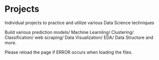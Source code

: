# Projects
Individual projects to practice and utilize various Data Science techniques

Build various prediction models/ Machine Learnling/ Clustering/ Classification/ web scraping/ Data Visualization/ EDA/ Data Structure and more.

Please reload the page if ERROR occurs when loading the files.

